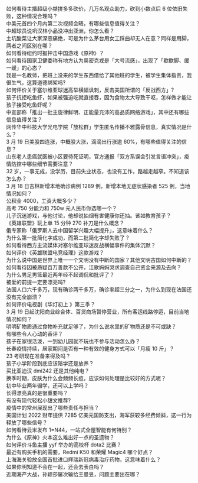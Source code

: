 如何看待主播超级小桀拼多多砍价，几万名观众助力，砍到小数点后  6 位依旧失败，这种情况合理吗？  
中美元首四个月内第二次视频会晤，有哪些信息值得关注？  
中超球员说巩汉林小品没冲出亚洲，你怎么看？  
土坑酸菜让大家深恶痛绝，可是为什么茅台用女工踩曲却无人在意？同样是用脚，两者之间区别在哪？  
如何看待纽约时报抨击中国游戏《原神》？  
如何看待国家卫健委称有地方认为奥密克戎是「大号流感」，出现了「歇歇脚、缓一缓」的心态？  
我是一名教师，把班上没来的学生东西借给了其他班的学生，被学生集体指责，我很生气，这算道德绑架吗?  
如何评价关于塞尔维亚球迷高举横幅讽刺，反击美国所谓的「反战西方」?  
孩子抗拒吃鱼虾，如果被强迫吃就直接吞，因为食物太大导致干呕，怎样做才能让孩子接受吃鱼虾呢？  
中宣部称「推出一批主旋律鲜明、正能量充沛的高品质网络游戏」，其中还有哪些信息值得关注？  
网传华中科技大学光电学院「放松群」学生匿名传播不雅露骨信息，真实情况是什么？  
3 月 19 日美股四连涨，中概股大涨，滴滴出行涨逾 60%，有哪些值得关注的信息？  
山东老人患癌就医被小区要待死证明，官方通报「双方系误会引发言语冲突」，疫情防控中哪些细节需要注意？  
32 岁，一事无成，没学历，目前失业状态，也没有工作，路越走越窄。不知道该怎么办？  
3 月 18 日吉林新增本地确诊病例 1289 例，新增本地无症状感染者 525 例，当地情况如何？  
公积金 4000，工资大概多少？  
高考 750 分能力和 750w 元人民币你选哪一个？  
儿子沉迷游戏，与他讨论，他却说抽烟有害健康你还抽。该如教育孩子？  
《英雄联盟》玩上单 15 分钟 270 补刀是什么概念？  
俄专家称「俄罗斯人去中国留学兴趣大幅提升」，这意味着什么？  
为什么第一批简化字成功，而第二批简化字却失败了？  
如何看待西方主流媒体对塞尔维亚球迷反战横幅事件的集体沉默？  
如何评价《英雄联盟电竞经理》这款游戏？  
为什么说中国是世界上唯一一个文明没有中断的国家？其他文明古国如何中断的？  
如何看待因被质疑百万善款不公开，江歌妈妈哭求调查自己资金来源及去向？  
为什么男足男篮最近两年经不起调侃和批评了？  
被爱的前提一定要漂亮吗?  
法国人口六千多万，现有确诊两千多万，确诊率超三分之一，为什么到现在法国还没有完全崩溃？  
如何评价电视剧《华灯初上 》第三季？  
3 月 19 日起沈阳商业综合体、百货商场暂停营业，所有客运线路停运，目前当地情况如何？  
明明矿物质通过食物补充就足够了，为什么说水里的矿物质还是不可或缺？  
有哪些令人心动的香评？  
孩子在家很活泼，一到幼儿园就不玩也不参与活动怎么办？  
长春疫情持续，居家期间是否有一种有效的健身方式可以「月瘦 10 斤」？  
23 考研现在准备来得及吗？  
孩子小学阶段到底应该陪学还是放养？  
买比亚迪汉 dmi242 还是其他纯电？  
换季时期，皮肤为什么会频频长痘，应该如何处理是比较好的方式呢？  
初中毕业两年辍学，还可以上学吗？  
长得漂亮真的是很重要吗？  
有没有现代轻松小甜文推荐?  
疫情中的常州展现出了哪些责任与担当？  
美国计划 2022 财年提供 7285 亿美元国防支出，海军获较多经费倾斜，这一行为释放了哪些信号？  
如何看待云⽶发布 1=N44，⼀站式全屋智能有何特别？  
为什么《原神》火本这么难出好一点的圣遗物？  
如何评价斗鱼主播 yyf 举办的高校杯 dota2 比赛？  
最近有购买手机的需要，Redmi K50 和荣耀 Magic4 哪个好点？  
上海海关验放全国首批进口辉瑞新冠病毒治疗药物，这意味着什么？  
如果你明知道不会在一起，还会去表白吗？  
近期海产大战，孙颖莎屡次输给王曼昱，问题主要出在哪？  
